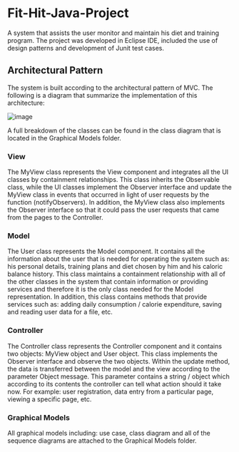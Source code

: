 # Fit-Hit-Java-Project


A system that assists the user monitor and maintain his diet and training program. The project was developed in Eclipse IDE, included the use of design patterns and development of Junit test cases.



## Architectural Pattern
The system is built according to the architectural pattern of MVC.
The following is a diagram that summarize the implementation of this architecture:
 
 ![image](https://user-images.githubusercontent.com/49638679/71702512-88d3f700-2dd8-11ea-9c2e-d099bf7cccf3.png)
 
A full breakdown of the classes can be found in the class diagram that is located in the Graphical Models folder.

### View
The MyView class represents the View component and integrates all the UI classes by containment relationships. This class inherits the Observable class, while the UI classes implement the Observer interface and update the MyView class in events that occurred in light of user requests by the function (notifyObservers).
In addition, the MyView class also implements the Observer interface so that it could pass the user requests that came from the pages to the Controller.

### Model
The User class represents the Model component. It contains all the information about the user that is needed for operating the system such as: his personal details, training plans and diet chosen by him and his caloric balance history. This class maintains a containment relationship with all of the other classes in the system that contain information or providing services and therefore it is the only class needed for the Model representation. In addition, this class contains methods that provide services such as: adding daily consumption / calorie expenditure, saving and reading user data for a file, etc.

### Controller
The Controller class represents the Controller component and it contains two objects: MyView object and User object. This class implements the Observer interface and observe the two objects. Within the update method, the data is transferred between the model and the view according to the parameter Object message. This parameter contains a string / object which according to its contents the controller can tell what action should it take now. For example: user registration, data entry from a particular page, viewing a specific page, etc.

### Graphical Models
All graphical models including: use case, class diagram and all of the sequence diagrams are attached to the Graphical Models folder.


